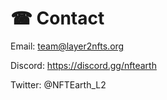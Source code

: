 # ☎ Contact

Email: team@layer2nfts.org

Discord: https://discord.gg/nftearth

Twitter: @NFTEarth\_L2
